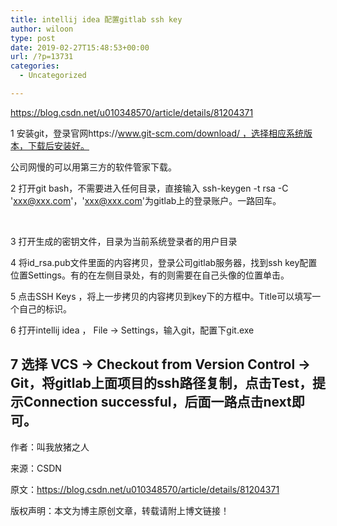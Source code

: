 ```yaml
---
title: intellij idea 配置gitlab ssh key
author: wiloon
type: post
date: 2019-02-27T15:48:53+00:00
url: /?p=13731
categories:
  - Uncategorized

---
```

https://blog.csdn.net/u010348570/article/details/81204371

1 安装git，登录官网https://www.git-scm.com/download/ ，选择相应系统版本，下载后安装好。

公司网慢的可以用第三方的软件管家下载。

2 打开git bash，不需要进入任何目录，直接输入 ssh-keygen -t rsa -C 'xxx@xxx.com'，'xxx@xxx.com'为gitlab上的登录账户。一路回车。

 

3 打开生成的密钥文件，目录为当前系统登录者的用户目录

4 将id_rsa.pub文件里面的内容拷贝，登录公司gitlab服务器，找到ssh key配置位置Settings。有的在左侧目录处，有的则需要在自己头像的位置单击。

5 点击SSH Keys ，将上一步拷贝的内容拷贝到key下的方框中。Title可以填写一个自己的标识。

6 打开intellij idea ， File -> Settings，输入git，配置下git.exe

## 7 选择 VCS -> Checkout from Version Control -> Git，将gitlab上面项目的ssh路径复制，点击Test，提示Connection successful，后面一路点击next即可。

作者：叫我放猪之人
  
来源：CSDN
  
原文：https://blog.csdn.net/u010348570/article/details/81204371
  
版权声明：本文为博主原创文章，转载请附上博文链接！